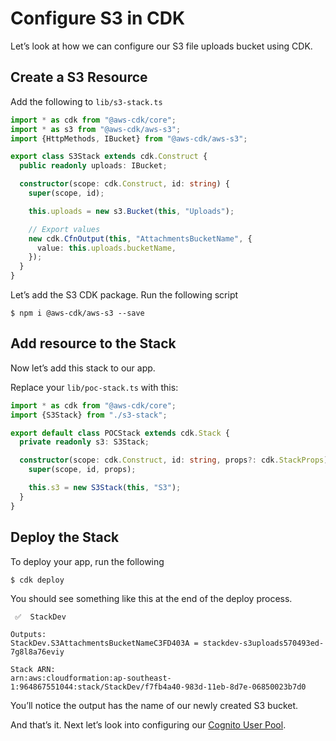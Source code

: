# Configure S3 in CDK

Let’s look at how we can configure our S3 file uploads bucket using CDK.

## Create a S3 Resource

Add the following to `lib/s3-stack.ts`

```typescript
import * as cdk from "@aws-cdk/core";
import * as s3 from "@aws-cdk/aws-s3";
import {HttpMethods, IBucket} from "@aws-cdk/aws-s3";

export class S3Stack extends cdk.Construct {
  public readonly uploads: IBucket;

  constructor(scope: cdk.Construct, id: string) {
    super(scope, id);

    this.uploads = new s3.Bucket(this, "Uploads");

    // Export values
    new cdk.CfnOutput(this, "AttachmentsBucketName", {
      value: this.uploads.bucketName,
    });
  }
}
```

Let’s add the S3 CDK package. Run the following script

```shell
$ npm i @aws-cdk/aws-s3 --save
```

## Add resource to the Stack

Now let’s add this stack to our app.

Replace your `lib/poc-stack.ts` with this:

```typescript
import * as cdk from "@aws-cdk/core";
import {S3Stack} from "./s3-stack";

export default class POCStack extends cdk.Stack {
  private readonly s3: S3Stack;

  constructor(scope: cdk.Construct, id: string, props?: cdk.StackProps) {
    super(scope, id, props);

    this.s3 = new S3Stack(this, "S3");
  }
}

```

## Deploy the Stack

To deploy your app, run the following

```shell
$ cdk deploy
```

You should see something like this at the end of the deploy process.

```shell
 ✅  StackDev

Outputs:
StackDev.S3AttachmentsBucketNameC3FD403A = stackdev-s3uploads570493ed-7g8l8a76eviy

Stack ARN:
arn:aws:cloudformation:ap-southeast-1:964867551044:stack/StackDev/f7fb4a40-983d-11eb-8d7e-06850023b7d0
```

You’ll notice the output has the name of our newly created S3 bucket.

And that’s it. Next let’s look into configuring our [Cognito User Pool](cognito.md).